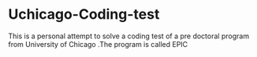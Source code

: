 # Uchicago-Coding-test
This is a personal attempt to solve a coding test of a pre doctoral program from University of Chicago .The program is called EPIC
